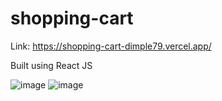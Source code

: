 # shopping-cart
Link: https://shopping-cart-dimple79.vercel.app/

Built using React JS

![image](https://user-images.githubusercontent.com/73439066/179828751-2e71ad9f-4471-48c4-aeb1-fcca69d40eb2.png)
![image](https://user-images.githubusercontent.com/73439066/179829171-632c3967-14e9-4f17-be86-3e0db8e40e55.png)

